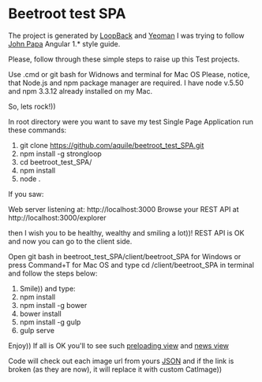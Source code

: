 # Beetroot test SPA

The project is generated by [LoopBack](http://loopback.io) and [Yeoman](http://yeoman.io/)
I was trying to follow [John Papa](https://github.com/johnpapa/angular-styleguide/tree/master/a1) Angular 1.* style guide.

Please, follow through these simple steps to raise up this Test projects.

Use .cmd or git bash for Widnows and terminal for Mac OS
Please, notice, that Node.js and npm package manager are required. I have node v.5.50 and npm 3.3.12 already installed on my Mac.

So, lets rock!))

In root directory were you want to save my test Single Page Application run these commands:

 1. git clone https://github.com/aquile/beetroot_test_SPA.git
 2. npm install -g strongloop
 3. cd beetroot_test_SPA/
 4. npm install
 5. node .

 If you saw:

 Web server listening at: http://localhost:3000
 Browse your REST API at http://localhost:3000/explorer

 then I wish you to be healthy, wealthy and smiling a lot))!
 REST API is OK and now you can go to the client side.



Open git bash in beetroot_test_SPA/client/beetroot_SPA for Windows or press Command+T for Mac OS and type cd /client/beetroot_SPA in terminal
and follow the steps below:

 1. Smile)) and type:
 2. npm install
 3. npm install -g bower
 4. bower install
 5. npm install -g gulp
 6. gulp serve

 Enjoy))
 If all is OK you'll to see such [preloading view](https://github.com/aquile/beetroot_test_SPA/blob/master/client/beetroot_SPA/src/assets/screenshot1.png)
 and [news view](https://github.com/aquile/beetroot_test_SPA/blob/master/client/beetroot_SPA/src/assets/screenshot2.png)

 Code will check out each image url from yours [JSON](http://test-be.tsuru2.tuzame.com/api/news) and if the link is broken
 (as they are now), it will replace it with custom CatImage))
